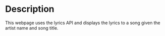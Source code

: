# Description

This webpage uses the lyrics API and displays the lyrics to a song given the artist name and song title.
